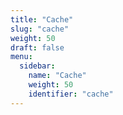 ```yaml
---
title: "Cache"
slug: "cache"
weight: 50
draft: false
menu:
  sidebar:
    name: "Cache"
    weight: 50
    identifier: "cache"
---
```

